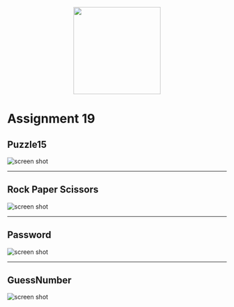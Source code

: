 
<p align="center"><a href="https://www.qt.io" target="_blank"><img src="https://seeklogo.com/images/Q/qt-small-logo-E980A7F727-seeklogo.com.png" width="200"></a></p><p></p>



# Assignment 19
 ## **Puzzle15**
![screen shot](https://raw.githubusercontent.com/Mohammadnematizade/Python_Qt/main/session19/img/pazzl19.png)
__________________________________________________________________________________________
 ## **Rock Paper Scissors**
![screen shot](https://raw.githubusercontent.com/Mohammadnematizade/Python_Qt/main/session19/img/rock.png)
__________________________________________________________________________________________
 ## **Password**
![screen shot](https://raw.githubusercontent.com/Mohammadnematizade/Python_Qt/main/session19/img/password.png)
__________________________________________________________________________________________
 ## **GuessNumber**
![screen shot](https://raw.githubusercontent.com/Mohammadnematizade/Python_Qt/main/session19/img/main.png)

